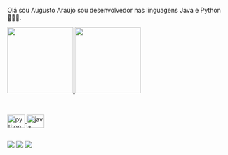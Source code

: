 Olá sou Augusto Araújo sou desenvolvedor nas linguagens Java e Python 👱🏼‍♂️.

<div>
  <a href="https://github.com/augustoaraujo13">
  <img height="150em" src="https://github-readme-stats.vercel.app/api?username=augustoaraujo13&show_icons=true&theme=radical&include_all_commits=true&count_private=true"/>
  <img height="150em" src="https://github-readme-stats.vercel.app/api/top-langs/?username=augustoaraujo13&layout=compact&langs_count=7&theme=radical"/>
</div>
  
  ##
  <div style="display: inline_block"><br>
  <img align="center" alt="python" height="30" width="40" src="https://cdn3.iconfinder.com/data/icons/logos-and-brands-adobe/512/267_Python-512.png">
  <img align="center" alt="java" height="30" width="40" src="https://cdn.icon-icons.com/icons2/2415/PNG/512/java_original_logo_icon_146458.png">
  </div>
  
  ##
  
  <div>
  <a href="https://www.linkedin.com/in/augustoaraujo13/" target="_blank"><img src="https://img.shields.io/badge/LinkedIn-0077B5?style=for-the-badge&logo=linkedin&logoColor=white" target="_blank"></a>
  <a href="https://pt.stackoverflow.com/users/258077/augusto-araujo" target="_blank"><img src="https://aleen42.github.io/badges/src/stackoverflow.svg" target="_blank"></a>  
    <a href="augustoaraujofoto@gmail.com" target="_blank"><img src="https://img.shields.io/badge/Gmail-D14836?style=for-the-badge&logo=gmail&logoColor=white" target="_blank"></a>
  </div>
  
